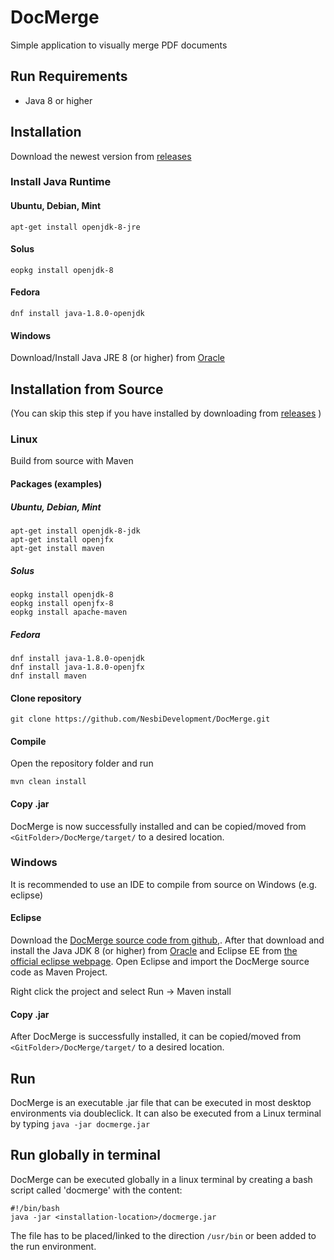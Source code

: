# DocMerge
Simple application to visually merge PDF documents

## Run Requirements
* Java 8 or higher

## Installation
Download the newest version from [releases](https://github.com/NesbiDevelopment/DocMerge/releases) 
### Install Java Runtime
#### Ubuntu, Debian, Mint
```
apt-get install openjdk-8-jre
```

#### Solus
```
eopkg install openjdk-8
```

#### Fedora
```
dnf install java-1.8.0-openjdk
```

#### Windows
Download/Install Java JRE 8 (or higher) from [Oracle](http://www.oracle.com/technetwork/java/javase/downloads/index.html)

## Installation from Source
(You can skip this step if you have installed by downloading from [releases](https://github.com/NesbiDevelopment/DocMerge/releases) )
### Linux
Build from source with Maven
#### Packages (examples)
##### Ubuntu, Debian, Mint
```
apt-get install openjdk-8-jdk
apt-get install openjfx
apt-get install maven
```

##### Solus
```
eopkg install openjdk-8
eopkg install openjfx-8
eopkg install apache-maven
```

##### Fedora
```
dnf install java-1.8.0-openjdk
dnf install java-1.8.0-openjfx
dnf install maven
```

#### Clone repository
```
git clone https://github.com/NesbiDevelopment/DocMerge.git
```

#### Compile
Open the repository folder and run
```
mvn clean install
```

#### Copy .jar
DocMerge is now successfully installed and can be copied/moved from `<GitFolder>/DocMerge/target/` to a desired location.

### Windows
It is recommended to use an IDE to compile from source on Windows (e.g. eclipse)

#### Eclipse
Download the [DocMerge source code from github](https://github.com/NesbiDevelopment/DocMerge/archive/master.zip),.
After that download and install the Java JDK 8 (or higher) from [Oracle](http://www.oracle.com/technetwork/java/javase/downloads/index.html) and Eclipse EE from [the official eclipse webpage](https://www.eclipse.org/downloads/eclipse-packages/).
Open Eclipse and import the DocMerge source code as Maven Project.

Right click the project and select Run -> Maven install

#### Copy .jar
After DocMerge is successfully installed, it can be copied/moved from `<GitFolder>/DocMerge/target/` to a desired location.

## Run
DocMerge is an executable .jar file that can be executed in most desktop environments via doubleclick.
It can also be executed from a Linux terminal by typing `java -jar docmerge.jar`

## Run globally in terminal
DocMerge can be executed globally in a linux terminal by creating a bash script called 'docmerge' with the content:
```
#!/bin/bash
java -jar <installation-location>/docmerge.jar
```

The file has to be placed/linked to the direction `/usr/bin` or been added to the run environment. 

